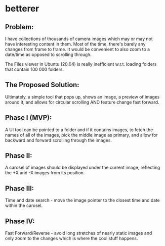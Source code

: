 # betterer  

## Problem:  
I have collections of thousands of camera images which may or may not 
have interesting content in them.  Most of the time, there's barely
any changes from frame to frame.  It would be convenient to also zoom
to a date/time as opposed to scrolling through.  

The Files viewer in Ubuntu (20.04) is really inefficient w.r.t. loading 
folders that contain 100 000 folders.  

## The Proposed Solution:  
Ultimately, a simple tool that pops up, shows an image, a preview of 
images around it, and allows for circular scrolling AND feature change
fast forward.  

## Phase I (MVP):  
A UI tool can be pointed to a folder and if it contains images, to fetch 
the names of all of the images, pick the middle image as primary, and 
allow for backward and forward scrolling through the images.  

## Phase II:  
A carosel of images should be displayed under the current image, reflecting
the +X and -X images from its position.  

## Phase III:  
Time and date search - move the image pointer to the closest time and date 
within the carosel.  

## Phase IV:  
Fast Forward/Reverse - avoid long stretches of nearly static images and 
only zoom to the changes which is where the cool stuff happens.  

